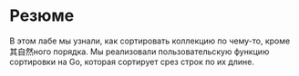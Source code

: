 # Резюме

В этом лабе мы узнали, как сортировать коллекцию по чему-то, кроме其自然ного порядка. Мы реализовали пользовательскую функцию сортировки на Go, которая сортирует срез строк по их длине.
